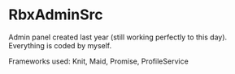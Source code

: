 # RbxAdminSrc

Admin panel created last year (still working perfectly to this day).
Everything is coded by myself.

Frameworks used: Knit, Maid, Promise, ProfileService
